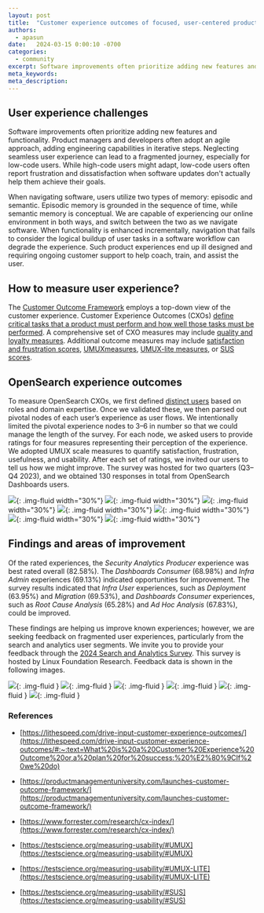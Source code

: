 ```yaml
---
layout: post
title:  "Customer experience outcomes of focused, user-centered product design improvements"
authors:
  - apasun
date:   2024-03-15 0:00:10 -0700
categories:
  - community
excerpt: Software improvements often prioritize adding new features and functionality. Product managers and developers often adopt an agile approach, adding engineering capabilities in iterative steps. Neglecting seamless user experience can lead to a fragmented journey, especially for low-code users. While high-code users might adapt, low-code users often report frustration and dissatisfaction when software updates don't actually help them achieve their goals.
meta_keywords: 
meta_description: 
---
```


## User experience challenges

Software improvements often prioritize adding new features and functionality. Product managers and developers often adopt an agile approach, adding engineering capabilities in iterative steps. Neglecting seamless user experience can lead to a fragmented journey, especially for low-code users. While high-code users might adapt, low-code users often report frustration and dissatisfaction when software updates don't actually help them achieve their goals.

When navigating software, users utilize two types of memory: episodic and semantic. Episodic memory is grounded in the sequence of time, while semantic memory is conceptual. We are capable of experiencing our online environment in both ways, and switch between the two as we navigate software. When functionality is enhanced incrementally, navigation that fails to consider the logical buildup of user tasks in a software workflow can degrade the experience. Such product experiences end up ill designed and requiring ongoing customer support to help coach, train, and assist the user.

## How to measure user experience?
The [Customer Outcome Framework](https://productmanagementuniversity.com/launches-customer-outcome-framework/) employs a top-down view of the customer experience. Customer Experience Outcomes (CXOs) [define critical tasks that a product must perform and how well those tasks must be performed](https://lithespeed.com/drive-input-customer-experience-outcomes/#:~:text=What%20is%20a%20Customer%20Experience%20Outcome%20or,a%20plan%20for%20success:%20%E2%80%9CIf%20we%20do). A comprehensive set of CXO measures may include [quality and loyalty measures](https://www.forrester.com/research/cx-index/). Additional outcome measures may include [satisfaction and frustration scores](https://www.dynatrace.com/news/blog/user-experience-score-the-one-metric-to-rule-them-all/), [UMUX](https://testscience.org/measuring-usability/#UMUX)[measures](https://testscience.org/measuring-usability/#UMUX), [UMUX-lite measures](https://testscience.org/measuring-usability/#UMUX-LITE), or [SUS scores](https://testscience.org/measuring-usability/#SUS).

## OpenSearch experience outcomes
To measure OpenSearch CXOs, we first defined [distinct users](https://opensearch.org/blog/q1-survey-results/) based on roles and domain expertise. Once we validated these, we then parsed out pivotal nodes of each user’s experience as user flows. We intentionally limited the pivotal experience nodes to 3–6 in number so that we could manage the length of the survey. For each node, we asked users to provide ratings for four measures representing their perception of the experience. We adopted UMUX scale measures to quantify satisfaction, frustration, usefulness, and usability. After each set of ratings, we invited our users to tell us how we might improve. The survey was hosted for two quarters (Q3–Q4 2023), and we obtained 130 responses in total from OpenSearch Dashboards users.

![](/assets/media/blog-images/2024-03-15-customer-experience-outcomes/InfraUser_2.2.png){: .img-fluid width="30%"}
![](/assets/media/blog-images/2024-03-15-customer-experience-outcomes/InfraUser_2.3.png){: .img-fluid width="30%"}
![](/assets/media/blog-images/2024-03-15-customer-experience-outcomes/InfraUser_2.4.png){: .img-fluid width="30%"}
![](/assets/media/blog-images/2024-03-15-customer-experience-outcomes/DataAdmin_Graph_3.2.png){: .img-fluid width="30%"}
![](/assets/media/blog-images/2024-03-15-customer-experience-outcomes/DataAdmin_Graph_3.3.png){: .img-fluid width="30%"}
![](/assets/media/blog-images/2024-03-15-customer-experience-outcomes/Search_Producers_4.2.png){: .img-fluid width="30%"}
![](/assets/media/blog-images/2024-03-15-customer-experience-outcomes/Security_Analytics_6.2.png){: .img-fluid width="30%"}

## Findings and areas of improvement 

Of the rated experiences, the *Security Analytics Producer* experience was best rated overall (82.58%). The *Dashboards* *Consumer* (68.98%) and *Infra Admin* experiences (69.13%) indicated opportunities for improvement. The survey results indicated that *Infra User* experiences, such as *Deployment* (63.95%) and *Migration* (69.53%), and *Dashboards* *Consumer* experiences, such as *Root Cause Analysis* (65.28%) and *Ad Hoc Analysis* (67.83%), could be improved.

These findings are helping us improve known experiences; however, we are seeking feedback on fragmented user experiences, particularly from the search and analytics user segments. We invite you to provide your feedback through the [2024 Search and Analytics Survey](https://www.research.net/r/JJGMP3R). This survey is hosted by Linux Foundation Research. Feedback data is shown in the following images. 


![](/assets/media/blog-images/2024-03-15-customer-experience-outcomes/InfraUser_Graph_2.1.png){: .img-fluid }
![](/assets/media/blog-images/2024-03-15-customer-experience-outcomes/DataAdmin_Graph_3.1.png){: .img-fluid }
![](/assets/media/blog-images/2024-03-15-customer-experience-outcomes/Search_Producers_4.1.png){: .img-fluid }
![](/assets/media/blog-images/2024-03-15-customer-experience-outcomes/Log_Analytics_5.1.png){: .img-fluid }
![](/assets/media/blog-images/2024-03-15-customer-experience-outcomes/Security_Analytics_6.1.png){: .img-fluid }
![](/assets/media/blog-images/2024-03-15-customer-experience-outcomes/Analytics_Customer_7.1.png){: .img-fluid }

### References

- [https://lithespeed.com/drive-input-customer-experience-outcomes/](https://lithespeed.com/drive-input-customer-experience-outcomes/#:~:text=What%20is%20a%20Customer%20Experience%20Outcome%20or,a%20plan%20for%20success:%20%E2%80%9CIf%20we%20do)

- [https://productmanagementuniversity.com/launches-customer-outcome-framework/](https://productmanagementuniversity.com/launches-customer-outcome-framework/)

- [https://www.forrester.com/research/cx-index/](https://www.forrester.com/research/cx-index/)

- [https://testscience.org/measuring-usability/#UMUX](https://testscience.org/measuring-usability/#UMUX)

- [https://testscience.org/measuring-usability/#UMUX-LITE](https://testscience.org/measuring-usability/#UMUX-LITE)

- [https://testscience.org/measuring-usability/#SUS](https://testscience.org/measuring-usability/#SUS)

